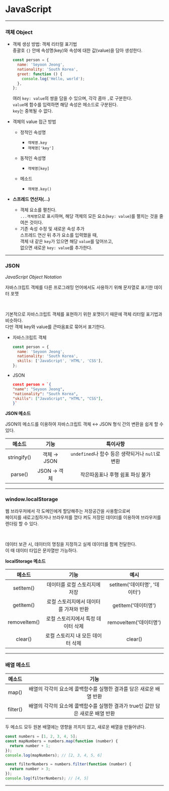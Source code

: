 # JavaScript

---

### **객체 Object**

- 객체 생성 방법: 객체 리터럴 표기법  
   중괄호 `{}` 안에 속성명(key)와 속성에 대한 값(value)을 담아 생성한다.

  ```js
  const person = {
    name: 'Seyoon Jeong',
    nationality: 'South Korea',
    greet: function () {
      console.log('Hello, world');
    },
  };
  ```

  여러 `key: value`의 쌍을 담을 수 있으며, 각각 콤마 `,`로 구분한다.  
  `value`에 함수를 입력하면 해당 속성은 메소드로 구분된다.  
  `key`는 중복될 수 없다.

- 객체의 value 접근 방법

  - 정적인 속성명

    - `객체명.key`
    - `객체명['key']`

  - 동적인 속성명

    - `객체명[key]`

  - 메소드
    - `객체명.key()`

- **스프레드 연산자(...)**

  - 객체 요소를 펼친다.  
    `...객체명`으로 표시하며, 해당 객체의 모든 요소(`key: value`)를 펼치는 것을 줄여쓴 것이다.
  - 기존 속성 수정 및 새로운 속성 추가  
    스프레드 연산 뒤 추가 요소를 입력했을 때,  
    객체 내 같은 `key`가 있으면 해당 `value`를 덮어쓰고,  
    없으면 새로운 `key: value`를 추가한다.

---

### **JSON**

_JavaScript Object Notation_

자바스크립트 객체를 다른 프로그래밍 언어에서도 사용하기 위해 문자열로 표기한 데이터 포맷

<br>

기본적으로 자바스크립트 객체를 표현하기 위한 포맷이기 때문에 객체 리터럴 표기법과 비슷하다.  
다만 객체 key와 value를 큰따옴표로 묶어서 표기한다.

- 자바스크립트 객체

  ```js
  const person = {
    name: 'Seyoon Jeong',
    nationality: 'South Korea',
    skills: ['JavaScript', 'HTML', 'CSS'],
  };
  ```

- JSON

  ```json
  const person = `{
  "name": "Seyoon Jeong",
  "nationality": "South Korea",
  "skills": ["JavaScript", "HTML", "CSS"],
  }`
  ```

**JSON 메소드**

JSON의 메소드를 이용하여 자바스크립트 객체 ↔ JSON 형식 간의 변환을 쉽게 할 수 있다.

|   메소드    |    기능     |                     특이사항                     |
| :---------: | :---------: | :----------------------------------------------: |
| stringify() | 객체 → JSON | `undefined`나 함수 등은 생략되거나 `null`로 변환 |
|   parse()   | JSON → 객체 |         작은따옴표나 후행 쉼표 파싱 불가         |

---

### **window.localStorage**

웹 브라우저에서 각 도메인에게 할당해주는 저장공간을 사용함으로써  
페이지를 새로고침하거나 브라우저를 껐다 켜도 저장된 데이터를 이용하여 브라우저를 렌더링 할 수 있다.

<br>

데이터 보관 시, 데이터의 명칭을 지정하고 실제 데이터를 함께 전달한다.  
이 때 데이터 타입은 문자열만 가능하다.

**localStorage 메소드**

|    메소드    |                  기능                  |             예시              |
| :----------: | :------------------------------------: | :---------------------------: |
|  setItem()   |     데이터를 로컬 스토리지에 저장      | setItem('데이터명', '데이터') |
|  getItem()   | 로컬 스토리지에서 데이터를 가져와 반환 |      getItem('데이터명')      |
| removeItem() |   로컬 스토리지에서 특정 데이터 삭제   |    removeItem('데이터명')     |
|   clear()    |   로컬 스토리지 내 모든 데이터 삭제    |            clear()            |

---

### 배열 메소드

|  메소드  |                                      기능                                       |
| :------: | :-----------------------------------------------------------------------------: |
|  map()   |       배열의 각각의 요소에 콜백함수를 실행한 결과를 담은 새로운 배열 반환       |
| filter() | 배열의 각각의 요소에 콜백함수를 실행한 결과가 true인 값만 담은 새로운 배열 반환 |

두 메소드 모두 원본 배열에는 영향을 끼치지 않고, 새로운 배열을 만들어낸다.

```js
const numbers = [1, 2, 3, 4, 5];
const mapNumbers = numbers.map(function (number) {
  return number + 1;
});
console.log(mapNumbers); // [2, 3, 4, 5, 6]

const filterNumbers = numbers.filter(function (number) {
  return number > 3;
});
console.log(filterNumbers); // [4, 5]
```

---
